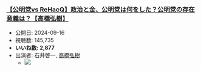 ### [【公明党vs ReHacQ】政治と金、公明党は何をした？公明党の存在意義は？【高橋弘樹】](https://www.youtube.com/watch?v=5CoQRjbsPy4)
-   公開日: 2024-09-16
-   視聴数: 145,735
-   **いいね数: 2,877**
-   出演者: 石井啓一, [高橋弘樹](/rehacq_fan/people/高橋弘樹 "wikilink")
    - [![](https://img.youtube.com/vi/5CoQRjbsPy4/hqdefault.jpg)](https://www.youtube.com/watch?v=5CoQRjbsPy4)
